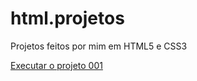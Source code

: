 # html.projetos
Projetos feitos por mim em HTML5 e CSS3


<a href="https://vitoriacoliveira.github.io/html.projetos/">Executar o projeto 001</a>